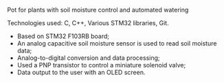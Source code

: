 Pot for plants with soil moisture control and automated watering

Technologies used: C, C++, Various STM32 libraries, Git.

- Based on STM32 F103RB board;
- An analog capacitive soil moisture sensor is used to read soil moisture data;
- Analog-to-digital conversion and data processing;
- Used a PNP transistor to control a miniature solenoid valve;
- Data output to the user with an OLED screen.
